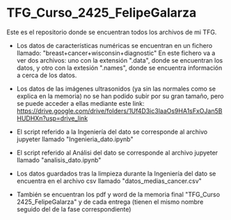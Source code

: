 # TFG_Curso_2425_FelipeGalarza
Este es el repositorio donde se encuentran todos los archivos de mi TFG. 

- Los datos de características numéricas se encuentran en un fichero llamado: "breast+cancer+wisconsin+diagnostic"
  En este fichero va a ver dos archivos: uno con la extensión ".data", donde se encuentran los datos, y otro con la extesión ".names", donde se encuentra información a cerca de los datos.
  
- Los datos de las imágenes ultrasonidos (ya sin las normales como se explica en la memoria) no se han podido subir por su gran tamaño, pero se puede acceder a ellas mediante este link: https://drive.google.com/drive/folders/1Uf4D3ic3laaOs9HA1sFxOJan5BHUDHXn?usp=drive_link
  
- El script referido a la Ingeniería del dato se corresponde al archivo jupyeter llamado "Ingenieria_dato.ipynb"
  
- El script referido al Análisi del dato se corresponde al archivo jupyeter llamado "analisis_dato.ipynb"
  
- Los datos guardados tras la limpieza durante la Ingeniería del dato se encuentra en el archivo csv llamado "datos_medias_cancer.csv"
  
- También se encuentran los pdf y word de la memoria final "TFG_Curso 2425_FelipeGalarza" y de cada entrega (tienen el mismo nombre seguido del de la fase correspondiente)
